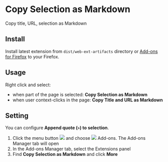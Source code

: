 # Copy Selection as Markdown

Copy title, URL, selection as Markdown

## Install

Install latest extension from `dist/web-ext-artifacts` directory or [Add-ons for Firefox](https://addons.mozilla.org/en-US/firefox/addon/copy-selection-as-markdown/) to your Firefox.

## Usage

Right click and select:

- when part of the page is selected: **Copy Selection as Markdown**
- when user context-clicks in the page: **Copy Title and URL as Markdown**

## Setting

You can configure **Append quote (<code>&gt;</code>) to selection**.

1. Click the menu button ![](https://prod-cdn.sumo.mozilla.net/uploads/gallery/images/2017-10-22-15-37-15-18c775.png) and choose ![](https://prod-cdn.sumo.mozilla.net/uploads/gallery/images/2017-10-30-08-25-40-b7327f.png) Add-ons. The Add-ons Manager tab will open
2. In the Add-ons Manager tab, select the Extensions panel
3. Find **Copy Selection as Markdown** and click **More**
